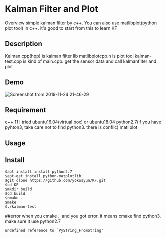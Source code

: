 Kalman Filter and Plot
=============
Overview
simple kalman filter by c++. You can also use matlibplot(python plot tool) in c++.
it's good to start from this to learn KF

## Description
Kalman.cpp(hpp) is kalman filter lib
matlibplotcpp.h is plot tool
kalman-test.cpp is kind of main.cpp. get the sensor data and call kalmanfilter and plot

## Demo
![Screenshot from 2019-11-24 21-46-29](https://user-images.githubusercontent.com/45687080/69494896-31eb2000-0f04-11ea-951e-9304ab4f59ab.png)

## Requirement
c++ 11
I tried ubuntu16.04(virtual box) or ubuntu18.04
python2.7(if you have pyhton3, take care not to find python3. there is conflic)
matliplot

## Usage

## Install
```
$apt install install python2.7
$apt-get install python-matplotlib
$git clone https://github.com/yokosyun/KF.git
$cd KF
$mkdir build
$cd build
$cmake ..
$make
$./kalman-test

```

##error
when you cmake .. and you got error. it means cmake find python3. make sure it use python2.7
```
undefined reference to `PyString_FromString'
```

